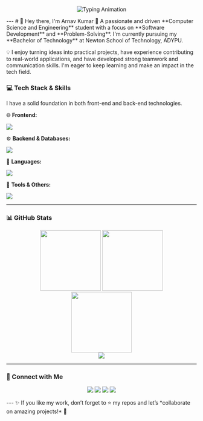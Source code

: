 <p align="center">
  <img src="https://readme-typing-svg.herokuapp.com?size=26&duration=3000&color=F75C7E&center=true&vCenter=true&lines=Hey%2C+I'm+Arnav+Kumar+👋;Software+Developer+🚀;AI+Enthusiast+🤖;Building+Real-World+Applications+💡;Always+Learning+🌍" alt="Typing Animation" />
</p>
---
# 👋 Hey there, I'm Arnav Kumar
🚀 A passionate and driven **Computer Science and Engineering** student with a focus on **Software Development** and **Problem-Solving**. I'm currently pursuing my **Bachelor of Technology** at Newton School of Technology, ADYPU.

💡 I enjoy turning ideas into practical projects, have experience contributing to real-world applications, and have developed strong teamwork and communication skills. I'm eager to keep learning and make an impact in the tech field.

### 💻 Tech Stack & Skills
I have a solid foundation in both front-end and back-end technologies.

🌐 **Frontend:**
<p>
  <img src="https://skillicons.dev/icons?i=react,js,css,html,tailwind,bootstrap&theme=dark" />
</p>

⚙️ **Backend & Databases:**
<p>
  <img src="https://skillicons.dev/icons?i=nodejs,express,mysql,prisma&theme=dark" />
</p>

🐍 **Languages:**
<p>
  <img src="https://skillicons.dev/icons?i=python,js&theme=dark" />
</p>

🔧 **Tools & Others:**
<p>
  <img src="https://skillicons.dev/icons?i=git,github,vscode,pandas&theme=dark" />
</p>

---

### 📊 GitHub Stats
<p align="center">
  <img src="https://github-readme-stats.vercel.app/api?username=your-github-username&show_icons=true&theme=radical" height="160"/>
  <img src="https://github-readme-stats.vercel.app/api/top-langs/?username=your-github-username&layout=compact&theme=radical" height="160"/>
  <br/>
  <img src="https://github-readme-streak-stats.herokuapp.com?user=your-github-username&theme=radical&hide_border=true" height="160"/>
  <br/>
  <img src="https://github-profile-trophy.vercel.app/?username=your-github-username&theme=radical&margin-w=8&margin-h=8&column=7" />
</p>

---

### 🔗 Connect with Me
<p align="center">
<a href="your-linkedin-url"><img src="https://img.shields.io/badge/LinkedIn-0077B5?style=for-the-badge&logo=linkedin&logoColor=white"/></a>
<a href="your-github-url"><img src="https://img.shields.io/badge/GitHub-181717?style=for-the-badge&logo=github&logoColor=white"/></a>
<a href="your-leetcode-url"><img src="https://img.shields.io/badge/LeetCode-FFA116?style=for-the-badge&logo=leetcode&logoColor=white"/></a>
<a href="your-codeforces-url"><img src="https://img.shields.io/badge/Codeforces-1F8ACB?style=for-the-badge&logo=codeforces&logoColor=white"/></a>
</p>
---
✨ If you like my work, don’t forget to ⭐ my repos and let’s *collaborate on amazing projects!* 🚀

